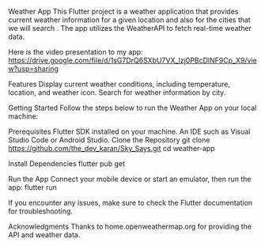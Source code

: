 Weather App
This Flutter project is a weather application that provides current weather information for a given location and also for the cities that we will search . The app utilizes the WeatherAPI to fetch real-time weather data.

Here is the video presentation to my app: https://drive.google.com/file/d/1sG7DrQ6SXbU7VX_lzj0PBcDlNF9Cp_X9/view?usp=sharing

Features
Display current weather conditions, including temperature, location, and weather icon.
Search for weather information by city.

Getting Started
Follow the steps below to run the Weather App on your local machine:

Prerequisites
Flutter SDK installed on your machine.
An IDE such as Visual Studio Code or Android Studio.
Clone the Repository
git clone https://github.com/the_dev_karan/Sky_Says.git
cd weather-app

Install Dependencies
flutter pub get

Run the App
Connect your mobile device or start an emulator, then run the app:
flutter run

If you encounter any issues, make sure to check the Flutter documentation for troubleshooting.


Acknowledgments
Thanks to home.openweathermap.org for providing the API and weather data.
